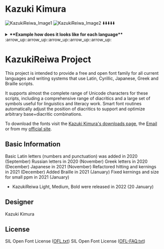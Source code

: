 Kazuki Kimura 
============

![KazukiReiwa_Image1](Documentation/Logo.png)
![KazukiReiwa_Image2](Documentation/LetterExample.png)
:arrow_down::arrow_down::arrow_down::arrow_down::arrow_down:
<details>
<summary><strong>**Example how does it looks like for each language**</strong></summary>
  <div><img src="https://github.com/KazukiKimuraJP/KazukiReiwa/blob/main/Documentation/Latin.png" /></div>
  <div><img src="https://github.com/KazukiKimuraJP/KazukiReiwa/blob/main/Documentation/Cyrillic.png" /></div>
  <div><img src="https://github.com/KazukiKimuraJP/KazukiReiwa/blob/main/Documentation/Greek.png" /></div>
  <div><img src="https://github.com/KazukiKimuraJP/KazukiReiwa/blob/main/Documentation/Japanese.png" /></div>
  <div><img src="https://github.com/KazukiKimuraJP/KazukiReiwa/blob/main/Documentation/Braille.png" /></div>
</details>
:arrow_up::arrow_up::arrow_up::arrow_up::arrow_up:

# KazukiReiwa Project
This project is intended to provide a free and open font family for all current languages and writing systems that use Latin, Cyrillic, Japanese, Greek and Braille scripts. 

It supports almost the complete range of Unicode characters for these scripts, including a comprehensive range of diacritics and a large set of symbols useful for linguistics and literacy work. Smart font routines automatically adjust the position of diacritics to support and optimize arbitrary base+diacritic combinations. 

To download the fonts visit the [Kazuki Kimura's downloads page](https://github.com/KazukiKimuraJP/KazukiReiwa), the [Email](kazuki.kimura.jp@gmail.com) or from my [official site](https://www.kazukikimura.com).

## Basic Information
Basic Latin letters (numbers and punctuation) was added in 2020 (September) 
Russian letters in 2020 (November) 
Greek letters in 2020 (December) 
Japanese in 2021 (November) 
Refactored hitting and kernings in 2021 (December) 
Added Braille in 2021 (January) 
Fixed kernings and size for small ppm in 2021 (January)

- KazukiReiwa Light, Medium, Bold were released in 2022 (20 January)

## Designer
Kazuki Kimura

## License
SIL Open Font License ([OFL.txt](OFL.txt))
SIL Open Font License ([OFL-FAQ.txt](OFL-FAQ.txt))
